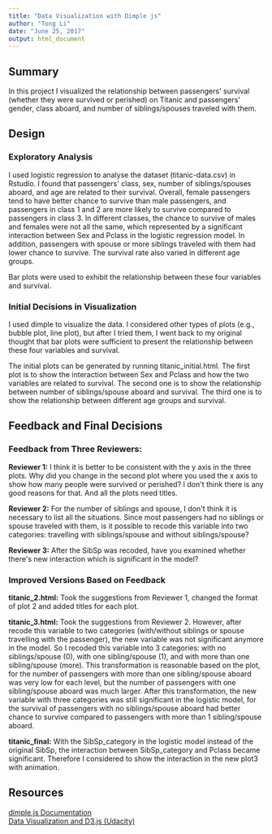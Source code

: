 ```yaml
---
title: "Data Visualization with Dimple js"
author: "Tong Li"
date: "June 25, 2017"
output: html_document
---
```


## Summary
In this project I visualized the relationship between passengers' survival (whether they were survived or perished) on Titanic and passengers' gender, class aboard, and number of siblings/spouses traveled with them.     
                  
               
## Design 
### Exploratory Analysis
I used logistic regression to analyse the dataset (titanic-data.csv) in Rstudio. I found that passengers' class, sex, number of siblings/spouses aboard, and age are related to their survival. Overall, female passengers tend to have better chance to survive than male passengers, and passengers in class 1 and 2 are more likely to survive compared to passengers in class 3. In different classes, the chance to survive of males and females were not all the same, which represented by a significant interaction between Sex and Pclass in the logistic regression model. In addition, passengers with spouse or more siblings traveled with them had lower chance to survive. The survival rate also varied in different age groups.

Bar plots were used to exhibit the relationship between these four variables and survival.                 
                               
### Initial Decisions in Visualization
I used dimple to visualize the data. I considered other types of plots (e.g., bubble plot, line plot), but after I tried them, I went back to my original thought that bar plots were sufficient to present the relationship between these four variables and survival. 

The initial plots can be generated by running titanic_initial.html. The first plot is to show the interaction between Sex and Pclass and how the two variables are related to survival. The second one is to show the relationship between number of siblings/spouse aboard and survival. The third one is to show the relationship between different age groups and survival.     
                          
                      
## Feedback and Final Decisions
### Feedback from Three Reviewers:
**Reviewer 1:** I think it is better to be consistent with the y axis in the three plots. Why did you change in the second plot where you used the x axis to show how many people were survived or perished? I don't think there is any good reasons for that. And all the plots need titles.     
      
**Reviewer 2:** For the number of siblings and spouse, I don't think it is necessary to list all the situations. Since most passengers had no siblings or spouse traveled with them, is it possible to recode this variable into two categories: travelling with siblings/spouse and without siblings/spouse?   
                   
**Reviewer 3:** After the SibSp was recoded, have you examined whether there's new interaction which is significant in the model?            
                     
                            
### Improved Versions Based on Feedback
**titanic_2.html:** Took the suggestions from Reviewer 1, changed the format of plot 2 and added titles for each plot.   
             
**titanic_3.html:** Took the suggestions from Reviewer 2. However, after recode this variable to two categories (with/without siblings or spouse travelling with the passenger), the new variable was not significant anymore in the model. So I recoded this variable into 3 categories: with no siblings/spouse (0), with one sibling/spouse (1), and with more than one sibling/spouse (more). This transformation is reasonable based on the plot, for the number of passengers with more than one sibling/spouse aboard was very low for each level, but the number of passengers with one sibling/spouse aboard was much larger. After this transformation, the new variable with three categories was still significant in the logistic model, for the survival of passengers with no siblings/spouse aboard had better chance to survive compared to passengers with more than 1 sibling/spouse aboard.      
                   
**titanic_final:** With the SibSp_category in the logistic model instead of the original SibSp, the interaction between SibSp_category and Pclass became significant. Therefore I considered to show the interaction in the new plot3 with animation.                       
                        
                                           
## Resources
[dimple.js Documentation][1]                                
[Data Visualization and D3.js (Udacity)][2]


[1]:http://dimplejs.org/
[2]:https://classroom.udacity.com/courses/ud507-nd



